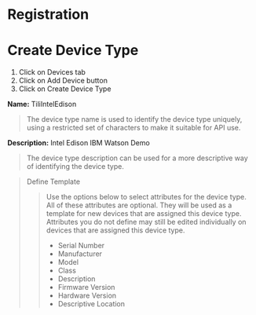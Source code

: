 # Registration

# Create Device Type

1. Click on Devices tab
2. Click on Add Device button
3. Click on Create Device Type 

__Name:__ TiliIntelEdison
> The device type name is used to identify the device type uniquely, using a restricted set of characters to make it suitable for API use.

__Description:__ Intel Edison IBM Watson Demo
> The device type description can be used for a more descriptive way of identifying the device type.


> Define Template
> > Use the options below to select attributes for the device type. All of these attributes are optional. They will be used as a template for new devices that are assigned this device type. Attributes you do not define may still be edited individually on devices that are assigned this device type.
> > - Serial Number 
> > - Manufacturer 
> > - Model 
> > - Class 
> > - Description 
> > - Firmware Version 
> > - Hardware Version 
> > - Descriptive Location 